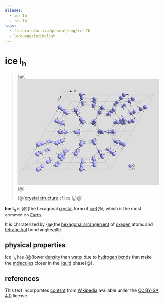 ```yaml
---
aliases:
  - ice 1h
  - ice Ih
tags:
  - flashcard/active/general/eng/ice_Ih
  - language/in/English
---
```


# ice I<sub>h</sub>

> {@{![Structure of ice I<sub>h</sub>](../../archives/Wikimedia%20Commons/Cryst%20struct%20ice.png)}@}
>
> {@{[crystal structure](crystal%20structure.md) of ice I<sub>h</sub>}@} <!--SR:!2025-04-09,517,316!2026-01-29,790,336-->

__Ice I<sub>h</sub>__ is {@{the hexagonal [crystal](crystal.md) form of [ice](ice.md)}@}, which is the most common on [Earth](Earth.md). <!--SR:!2029-01-06,1567,310-->

It is charaterized by {@{the [hexagonal arrangement](hexagonal%20crystal%20family.md) of [oxygen](oxygen.md) atoms and [tetrahedral](tetrahedron.md) bond angles}@}. <!--SR:!2029-04-07,1632,310-->

## physical properties

Ice I<sub>h</sub> has {@{lower [density](density.md) than [water](water.md) due to [hydrogen bonds](hydrogen%20bond.md) that make the [molecules](molecule.md) closer in the [liquid](liquid.md) phase}@}. <!--SR:!2027-03-03,1013,290-->

## references

This text incorporates [content](https://en.wikipedia.org/wiki/ice_Ih) from [Wikipedia](Wikipedia.md) available under the [CC BY-SA 4.0](https://creativecommons.org/licenses/by-sa/4.0/) license.
